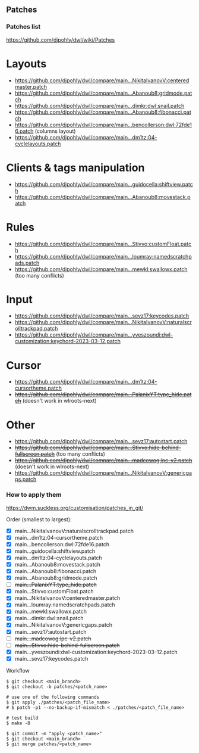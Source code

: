 ## Patches

### Patches list

https://github.com/djpohly/dwl/wiki/Patches

# Layouts
* https://github.com/djpohly/dwl/compare/main...NikitaIvanovV:centeredmaster.patch
* https://github.com/djpohly/dwl/compare/main...Abanoub8:gridmode.patch
* https://github.com/djpohly/dwl/compare/main...dimkr:dwl:snail.patch
* https://github.com/djpohly/dwl/compare/main...Abanoub8:fibonacci.patch
* https://github.com/djpohly/dwl/compare/main...bencollerson:dwl:72fde16.patch (columns layout)
* https://github.com/djpohly/dwl/compare/main...dm1tz:04-cyclelayouts.patch

# Clients & tags manipulation
* https://github.com/djpohly/dwl/compare/main...guidocella:shiftview.patch
* https://github.com/djpohly/dwl/compare/main...Abanoub8:movestack.patch

# Rules
* https://github.com/djpohly/dwl/compare/main...Stivvo:customFloat.patch
* https://github.com/djpohly/dwl/compare/main...loumray:namedscratchpads.patch
* https://github.com/djpohly/dwl/compare/main...mewkl:swallowx.patch (too many conflicts)

# Input
* https://github.com/djpohly/dwl/compare/main...sevz17:keycodes.patch
* https://github.com/djpohly/dwl/compare/main...NikitaIvanovV:naturalscrolltrackpad.patch
* https://github.com/djpohly/dwl/compare/main...yveszoundi:dwl-customization:keychord-2023-03-12.patch

# Cursor
* https://github.com/djpohly/dwl/compare/main...dm1tz:04-cursortheme.patch
* ~~https://github.com/djpohly/dwl/compare/main...PalanixYT:type_hide.patch~~ (doesn't work in wlroots-next)

# Other
* https://github.com/djpohly/dwl/compare/main...sevz17:autostart.patch
* ~~https://github.com/djpohly/dwl/compare/main...Stivvo:hide-behind-fullscreen.patch~~ (too many conflicts)
* ~~https://github.com/djpohly/dwl/compare/main...madcowog:ipc-v2.patch~~ (doesn't work in wlroots-next)
* https://github.com/djpohly/dwl/compare/main...NikitaIvanovV:genericgaps.patch

### How to apply them

https://dwm.suckless.org/customisation/patches_in_git/

Order (smallest to largest):

* [x] main...NikitaIvanovV:naturalscrolltrackpad.patch
* [x] main...dm1tz:04-cursortheme.patch
* [x] main...bencollerson:dwl:72fde16.patch
* [x] main...guidocella:shiftview.patch
* [x] main...dm1tz:04-cyclelayouts.patch
* [x] main...Abanoub8:movestack.patch
* [x] main...Abanoub8:fibonacci.patch
* [x] main...Abanoub8:gridmode.patch
* [ ] ~~main...PalanixYT:type_hide.patch~~
* [x] main...Stivvo:customFloat.patch
* [x] main...NikitaIvanovV:centeredmaster.patch
* [x] main...loumray:namedscratchpads.patch
* [X] main...mewkl:swallowx.patch
* [x] main...dimkr:dwl:snail.patch
* [x] main...NikitaIvanovV:genericgaps.patch
* [x] main...sevz17:autostart.patch
* [ ] ~~main...madcowog:ipc-v2.patch~~
* [ ] ~~main...Stivvo:hide-behind-fullscreen.patch~~
* [x] main...yveszoundi:dwl-customization:keychord-2023-03-12.patch
* [x] main...sevz17:keycodes.patch

Workflow

```
$ git checkout <main_branch>
$ git checkout -b patches/<patch_name>

# use one of the following commands
$ git apply ./patches/<patch_file_name>
# $ patch -p1 --no-backup-if-mismatch < ./patches/<patch_file_name>

# test build
$ make -B

$ git commit -m "apply <patch_name>"
$ git checkout <main_branch>
$ git merge patches/<patch_name>
```
